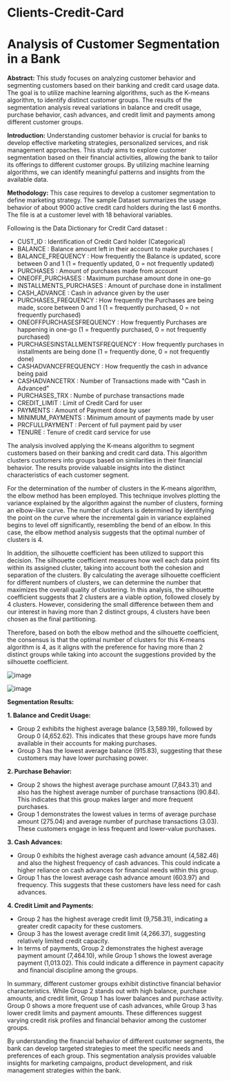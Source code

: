 # Clients-Credit-Card

# Analysis of Customer Segmentation in a Bank

**Abstract:**
This study focuses on analyzing customer behavior and segmenting customers based on their banking and credit card usage data. The goal is to utilize machine learning algorithms, such as the K-means algorithm, to identify distinct customer groups. The results of the segmentation analysis reveal variations in balance and credit usage, purchase behavior, cash advances, and credit limit and payments among different customer groups.

**Introduction:**
Understanding customer behavior is crucial for banks to develop effective marketing strategies, personalized services, and risk management approaches. This study aims to explore customer segmentation based on their financial activities, allowing the bank to tailor its offerings to different customer groups. By utilizing machine learning algorithms, we can identify meaningful patterns and insights from the available data.

**Methodology:**
This case requires to develop a customer segmentation to define marketing strategy. The sample Dataset summarizes the usage behavior of about 9000 active credit card holders during the last 6 months. The file is at a customer level with 18 behavioral variables.

Following is the Data Dictionary for Credit Card dataset :

- CUST_ID : Identification of Credit Card holder (Categorical)
- BALANCE : Balance amount left in their account to make purchases (
- BALANCE_FREQUENCY : How frequently the Balance is updated, score between 0 and 1 (1 = frequently updated, 0 = not frequently updated)
- PURCHASES : Amount of purchases made from account
- ONEOFF_PURCHASES : Maximum purchase amount done in one-go
- INSTALLMENTS_PURCHASES : Amount of purchase done in installment
- CASH_ADVANCE : Cash in advance given by the user
- PURCHASES_FREQUENCY : How frequently the Purchases are being made, score between 0 and 1 (1 = frequently purchased, 0 = not frequently purchased)
- ONEOFFPURCHASESFREQUENCY : How frequently Purchases are happening in one-go (1 = frequently purchased, 0 = not frequently purchased)
- PURCHASESINSTALLMENTSFREQUENCY : How frequently purchases in installments are being done (1 = frequently done, 0 = not frequently done)
- CASHADVANCEFREQUENCY : How frequently the cash in advance being paid
- CASHADVANCETRX : Number of Transactions made with "Cash in Advanced"
- PURCHASES_TRX : Numbe of purchase transactions made
- CREDIT_LIMIT : Limit of Credit Card for user
- PAYMENTS : Amount of Payment done by user
- MINIMUM_PAYMENTS : Minimum amount of payments made by user
- PRCFULLPAYMENT : Percent of full payment paid by user
- TENURE : Tenure of credit card service for use

The analysis involved applying the K-means algorithm to segment customers based on their banking and credit card data. This algorithm clusters customers into groups based on similarities in their financial behavior. The results provide valuable insights into the distinct characteristics of each customer segment.

For the determination of the number of clusters in the K-means algorithm, the elbow method has been employed. This technique involves plotting the variance explained by the algorithm against the number of clusters, forming an elbow-like curve. The number of clusters is determined by identifying the point on the curve where the incremental gain in variance explained begins to level off significantly, resembling the bend of an elbow. In this case, the elbow method analysis suggests that the optimal number of clusters is 4.

In addition, the silhouette coefficient has been utilized to support this decision. The silhouette coefficient measures how well each data point fits within its assigned cluster, taking into account both the cohesion and separation of the clusters. By calculating the average silhouette coefficient for different numbers of clusters, we can determine the number that maximizes the overall quality of clustering. In this analysis, the silhouette coefficient suggests that 2 clusters are a viable option, followed closely by 4 clusters. However, considering the small difference between them and our interest in having more than 2 distinct groups, 4 clusters have been chosen as the final partitioning.

Therefore, based on both the elbow method and the silhouette coefficient, the consensus is that the optimal number of clusters for this K-means algorithm is 4, as it aligns with the preference for having more than 2 distinct groups while taking into account the suggestions provided by the silhouette coefficient.

![image](https://github.com/JorgeMiGo/Clients-Credit-Card/assets/127945994/50a58a6c-c0ea-47c6-84d8-511effa73571)

![image](https://github.com/JorgeMiGo/Clients-Credit-Card/assets/127945994/2b115d36-1821-40fd-ba0f-fde46d27816d)



**Segmentation Results:**

**1. Balance and Credit Usage:**
- Group 2 exhibits the highest average balance (3,589.19), followed by Group 0 (4,652.62). This indicates that these groups have more funds available in their accounts for making purchases.
- Group 3 has the lowest average balance (915.83), suggesting that these customers may have lower purchasing power.

**2. Purchase Behavior:**
- Group 2 shows the highest average purchase amount (7,843.31) and also has the highest average number of purchase transactions (90.84). This indicates that this group makes larger and more frequent purchases.
- Group 1 demonstrates the lowest values in terms of average purchase amount (275.04) and average number of purchase transactions (3.03). These customers engage in less frequent and lower-value purchases.

**3. Cash Advances:**
- Group 0 exhibits the highest average cash advance amount (4,582.46) and also the highest frequency of cash advances. This could indicate a higher reliance on cash advances for financial needs within this group.
- Group 1 has the lowest average cash advance amount (603.97) and frequency. This suggests that these customers have less need for cash advances.

**4. Credit Limit and Payments:**
- Group 2 has the highest average credit limit (9,758.31), indicating a greater credit capacity for these customers.
- Group 3 has the lowest average credit limit (4,266.37), suggesting relatively limited credit capacity.
- In terms of payments, Group 2 demonstrates the highest average payment amount (7,464.10), while Group 1 shows the lowest average payment (1,013.02). This could indicate a difference in payment capacity and financial discipline among the groups.

In summary, different customer groups exhibit distinctive financial behavior characteristics. While Group 2 stands out with high balance, purchase amounts, and credit limit, Group 1 has lower balances and purchase activity. Group 0 shows a more frequent use of cash advances, while Group 3 has lower credit limits and payment amounts. These differences suggest varying credit risk profiles and financial behavior among the customer groups.

By understanding the financial behavior of different customer segments, the bank can develop targeted strategies to meet the specific needs and preferences of each group. This segmentation analysis provides valuable insights for marketing campaigns, product development, and risk management strategies within the bank.
